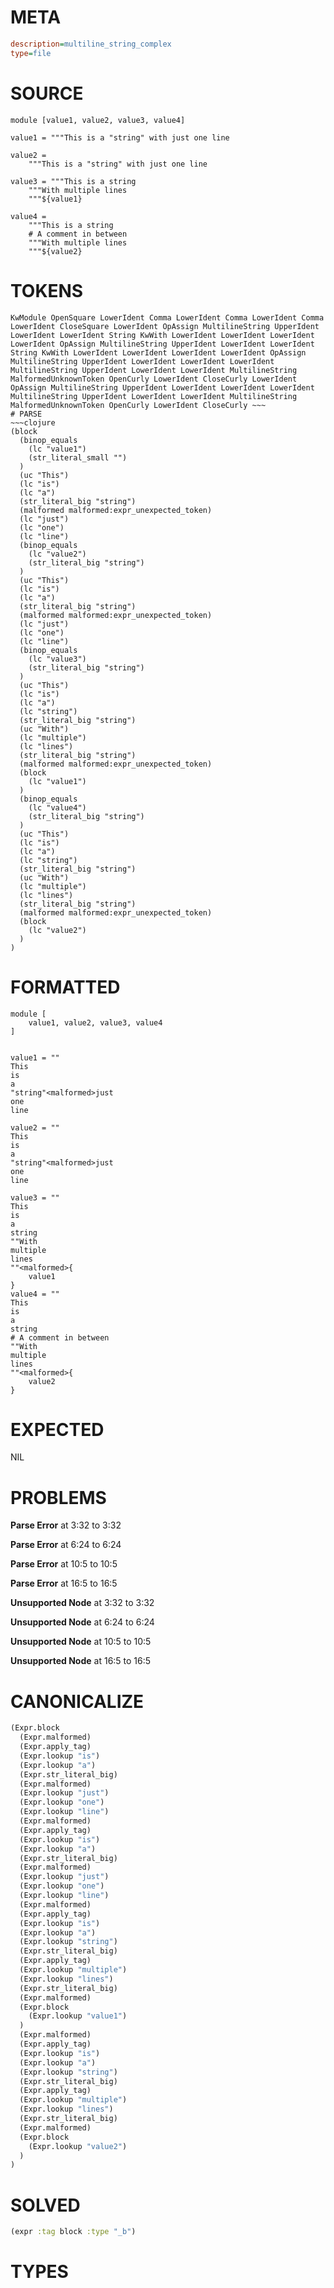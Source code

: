 # META
~~~ini
description=multiline_string_complex
type=file
~~~
# SOURCE
~~~roc
module [value1, value2, value3, value4]

value1 = """This is a "string" with just one line

value2 = 
	"""This is a "string" with just one line

value3 = """This is a string
	"""With multiple lines
	"""${value1}

value4 = 
	"""This is a string
	# A comment in between
	"""With multiple lines
	"""${value2}
~~~
# TOKENS
~~~text
KwModule OpenSquare LowerIdent Comma LowerIdent Comma LowerIdent Comma LowerIdent CloseSquare LowerIdent OpAssign MultilineString UpperIdent LowerIdent LowerIdent String KwWith LowerIdent LowerIdent LowerIdent LowerIdent OpAssign MultilineString UpperIdent LowerIdent LowerIdent String KwWith LowerIdent LowerIdent LowerIdent LowerIdent OpAssign MultilineString UpperIdent LowerIdent LowerIdent LowerIdent MultilineString UpperIdent LowerIdent LowerIdent MultilineString MalformedUnknownToken OpenCurly LowerIdent CloseCurly LowerIdent OpAssign MultilineString UpperIdent LowerIdent LowerIdent LowerIdent MultilineString UpperIdent LowerIdent LowerIdent MultilineString MalformedUnknownToken OpenCurly LowerIdent CloseCurly ~~~
# PARSE
~~~clojure
(block
  (binop_equals
    (lc "value1")
    (str_literal_small "")
  )
  (uc "This")
  (lc "is")
  (lc "a")
  (str_literal_big "string")
  (malformed malformed:expr_unexpected_token)
  (lc "just")
  (lc "one")
  (lc "line")
  (binop_equals
    (lc "value2")
    (str_literal_big "string")
  )
  (uc "This")
  (lc "is")
  (lc "a")
  (str_literal_big "string")
  (malformed malformed:expr_unexpected_token)
  (lc "just")
  (lc "one")
  (lc "line")
  (binop_equals
    (lc "value3")
    (str_literal_big "string")
  )
  (uc "This")
  (lc "is")
  (lc "a")
  (lc "string")
  (str_literal_big "string")
  (uc "With")
  (lc "multiple")
  (lc "lines")
  (str_literal_big "string")
  (malformed malformed:expr_unexpected_token)
  (block
    (lc "value1")
  )
  (binop_equals
    (lc "value4")
    (str_literal_big "string")
  )
  (uc "This")
  (lc "is")
  (lc "a")
  (lc "string")
  (str_literal_big "string")
  (uc "With")
  (lc "multiple")
  (lc "lines")
  (str_literal_big "string")
  (malformed malformed:expr_unexpected_token)
  (block
    (lc "value2")
  )
)
~~~
# FORMATTED
~~~roc
module [
	value1, value2, value3, value4
]


value1 = ""
This
is
a
"string"<malformed>just
one
line

value2 = ""
This
is
a
"string"<malformed>just
one
line

value3 = ""
This
is
a
string
""With
multiple
lines
""<malformed>{
	value1
}
value4 = ""
This
is
a
string
# A comment in between
""With
multiple
lines
""<malformed>{
	value2
}
~~~
# EXPECTED
NIL
# PROBLEMS
**Parse Error**
at 3:32 to 3:32

**Parse Error**
at 6:24 to 6:24

**Parse Error**
at 10:5 to 10:5

**Parse Error**
at 16:5 to 16:5

**Unsupported Node**
at 3:32 to 3:32

**Unsupported Node**
at 6:24 to 6:24

**Unsupported Node**
at 10:5 to 10:5

**Unsupported Node**
at 16:5 to 16:5

# CANONICALIZE
~~~clojure
(Expr.block
  (Expr.malformed)
  (Expr.apply_tag)
  (Expr.lookup "is")
  (Expr.lookup "a")
  (Expr.str_literal_big)
  (Expr.malformed)
  (Expr.lookup "just")
  (Expr.lookup "one")
  (Expr.lookup "line")
  (Expr.malformed)
  (Expr.apply_tag)
  (Expr.lookup "is")
  (Expr.lookup "a")
  (Expr.str_literal_big)
  (Expr.malformed)
  (Expr.lookup "just")
  (Expr.lookup "one")
  (Expr.lookup "line")
  (Expr.malformed)
  (Expr.apply_tag)
  (Expr.lookup "is")
  (Expr.lookup "a")
  (Expr.lookup "string")
  (Expr.str_literal_big)
  (Expr.apply_tag)
  (Expr.lookup "multiple")
  (Expr.lookup "lines")
  (Expr.str_literal_big)
  (Expr.malformed)
  (Expr.block
    (Expr.lookup "value1")
  )
  (Expr.malformed)
  (Expr.apply_tag)
  (Expr.lookup "is")
  (Expr.lookup "a")
  (Expr.lookup "string")
  (Expr.str_literal_big)
  (Expr.apply_tag)
  (Expr.lookup "multiple")
  (Expr.lookup "lines")
  (Expr.str_literal_big)
  (Expr.malformed)
  (Expr.block
    (Expr.lookup "value2")
  )
)
~~~
# SOLVED
~~~clojure
(expr :tag block :type "_b")
~~~
# TYPES
~~~roc
~~~
